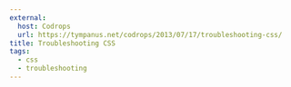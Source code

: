 ```yaml
---
external:
  host: Codrops
  url: https://tympanus.net/codrops/2013/07/17/troubleshooting-css/
title: Troubleshooting CSS
tags:
  - css
  - troubleshooting
---
```

